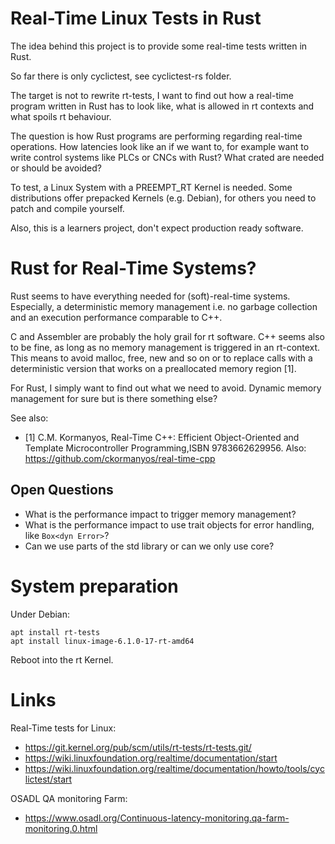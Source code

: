 
# Real-Time Linux Tests in Rust

The idea behind this project is to provide some real-time tests written in Rust.

So far there is only cyclictest, see cyclictest-rs folder.

The target is not to rewrite rt-tests, I want to find out how a real-time
program written in Rust has to look like, what is allowed in rt contexts and
what spoils rt behaviour.

The question is how Rust programs are performing regarding real-time operations.
How latencies look like an if we want to, for example want to write control
systems like PLCs or CNCs with Rust? What crated are needed or should be avoided?

To test, a Linux System with a PREEMPT_RT Kernel is needed. Some distributions
offer prepacked Kernels (e.g. Debian), for others you need to patch and 
compile yourself.

Also, this is a learners project, don't expect production ready software.


# Rust for Real-Time Systems?

Rust seems to have everything needed for (soft)-real-time systems.
Especially, a deterministic memory management i.e. no garbage collection and
an execution performance comparable to C++.

C and Assembler are probably the holy grail for rt software.
C++ seems also to be fine, as long as no memory management is triggered in an
rt-context. This means to avoid malloc, free, new and so on or to replace calls
with a deterministic version that works on a preallocated memory region [1].

For Rust, I simply want to find out what we need to avoid.
Dynamic memory management for sure but is there something else?

See also:
* [1] C.M. Kormanyos, Real-Time C++: Efficient Object-Oriented and Template
    Microcontroller Programming,ISBN 9783662629956.
    Also: https://github.com/ckormanyos/real-time-cpp


## Open Questions

* What is the performance impact to trigger memory management?
* What is the performance impact to use trait objects for error handling, like `Box<dyn Error>`?
* Can we use parts of the std library or can we only use core?


# System preparation

Under Debian:

    apt install rt-tests
    apt install linux-image-6.1.0-17-rt-amd64

Reboot into the rt Kernel.

# Links

Real-Time tests for Linux:

* https://git.kernel.org/pub/scm/utils/rt-tests/rt-tests.git/
* https://wiki.linuxfoundation.org/realtime/documentation/start
* https://wiki.linuxfoundation.org/realtime/documentation/howto/tools/cyclictest/start

OSADL QA monitoring Farm:

* https://www.osadl.org/Continuous-latency-monitoring.qa-farm-monitoring.0.html
